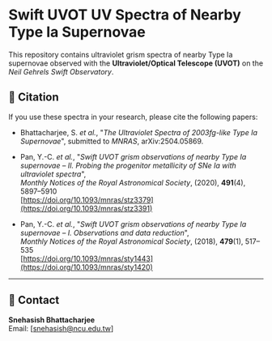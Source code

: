 # Swift UVOT UV Spectra of Nearby Type Ia Supernovae

This repository contains ultraviolet grism spectra of nearby Type Ia supernovae observed with the **Ultraviolet/Optical Telescope (UVOT)** on the *Neil Gehrels Swift Observatory*.

## 📜 Citation

If you use these spectra in your research, please cite the following papers:

- Bhattacharjee, S. *et al.*, "*The Ultraviolet Spectra of 2003fg-like Type Ia Supernovae*", submitted to *MNRAS*, arXiv:2504.05869.
 
- Pan, Y.-C. *et al.*, "*Swift UVOT grism observations of nearby Type Ia supernovae – II. Probing the progenitor metallicity of SNe Ia with ultraviolet spectra*",  
  *Monthly Notices of the Royal Astronomical Society*, (2020), **491**(4), 5897–5910  
  [https://doi.org/10.1093/mnras/stz3379](https://doi.org/10.1093/mnras/stz3391)

- Pan, Y.-C. *et al.*, "*Swift UVOT grism observations of nearby Type Ia supernovae – I. Observations and data reduction*",  
  *Monthly Notices of the Royal Astronomical Society*, (2018), **479**(1), 517–535  
  [https://doi.org/10.1093/mnras/sty1443](https://doi.org/10.1093/mnras/sty1420)
  
---

## 📧 Contact

**Snehasish Bhattacharjee**  
Email: [snehasish@ncu.edu.tw]
